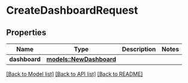 # CreateDashboardRequest

## Properties

Name | Type | Description | Notes
------------ | ------------- | ------------- | -------------
**dashboard** | [**models::NewDashboard**](NewDashboard.md) |  | 

[[Back to Model list]](../README.md#documentation-for-models) [[Back to API list]](../README.md#documentation-for-api-endpoints) [[Back to README]](../README.md)


